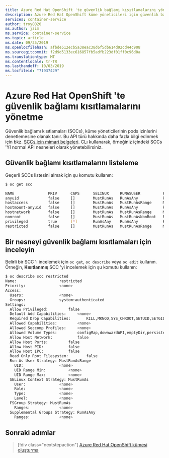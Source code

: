```yaml
---
title: Azure Red Hat OpenShift 'te güvenlik bağlamı kısıtlamalarını yönetme | Microsoft Docs
description: Azure Red Hat OpenShift küme yöneticileri için güvenlik bağlamı kısıtlamaları
services: container-service
author: troy0820
ms.author: jzim
ms.service: container-service
ms.topic: article
ms.date: 09/25/2019
ms.openlocfilehash: afbde512ecb5a38eac38d6f5db614d92cd44c908
ms.sourcegitcommit: f2d9d5133ec616857fb5adfb223df01ff0c96d0a
ms.translationtype: MT
ms.contentlocale: tr-TR
ms.lasthandoff: 10/03/2019
ms.locfileid: "71937429"
---
```

# <a name="manage-security-context-constraints-in-azure-red-hat-openshift"></a>Azure Red Hat OpenShift 'te güvenlik bağlamı kısıtlamalarını yönetme 

Güvenlik bağlamı kısıtlamaları (SCCs), küme yöneticilerinin pods izinlerini denetlemesine olanak tanır. Bu API türü hakkında daha fazla bilgi edinmek için bkz. [SCCs için mimari belgeleri](https://https://docs.openshift.com/container-platform/3.11/architecture/additional_concepts/authorization.html). CLı kullanarak, örneğiniz içindeki SCCs 'YI normal API nesneleri olarak yönetebilirsiniz.

## <a name="list-security-context-constraints"></a>Güvenlik bağlamı kısıtlamalarını listeleme

Geçerli SCCs listesini almak için şu komutu kullanın: 

```bash
$ oc get scc

NAME               PRIV      CAPS      SELINUX     RUNASUSER          FSGROUP     SUPGROUP    PRIORITY   READONLYROOTFS   VOLUMES
anyuid             false     []        MustRunAs   RunAsAny           RunAsAny    RunAsAny    10         false            [configMap downwardAPI emptyDir persistentVolumeClaim secret]
hostaccess         false     []        MustRunAs   MustRunAsRange     MustRunAs   RunAsAny    <none>     false            [configMap downwardAPI emptyDir hostPath persistentVolumeClaim secret]
hostmount-anyuid   false     []        MustRunAs   RunAsAny           RunAsAny    RunAsAny    <none>     false            [configMap downwardAPI emptyDir hostPath nfs persistentVolumeClaim secret]
hostnetwork        false     []        MustRunAs   MustRunAsRange     MustRunAs   MustRunAs   <none>     false            [configMap downwardAPI emptyDir persistentVolumeClaim secret]
nonroot            false     []        MustRunAs   MustRunAsNonRoot   RunAsAny    RunAsAny    <none>     false            [configMap downwardAPI emptyDir persistentVolumeClaim secret]
privileged         true      [*]       RunAsAny    RunAsAny           RunAsAny    RunAsAny    <none>     false            [*]
restricted         false     []        MustRunAs   MustRunAsRange     MustRunAs   RunAsAny    <none>     false            [configMap downwardAPI emptyDir persistentVolumeClaim secret]
```

## <a name="examine-an-object-for-security-context-constraints"></a>Bir nesneyi güvenlik bağlamı kısıtlamaları için inceleyin

Belirli bir SCC 'i incelemek için `oc get`, `oc describe` veya `oc edit` kullanın.  Örneğin, **Kısıtlanmış** SCC 'yi incelemek için şu komutu kullanın:
```bash
$ oc describe scc restricted
Name:                   restricted
Priority:               <none>
Access:
  Users:                <none>
  Groups:               system:authenticated
Settings:
  Allow Privileged:         false
  Default Add Capabilities:     <none>
  Required Drop Capabilities:       KILL,MKNOD,SYS_CHROOT,SETUID,SETGID
  Allowed Capabilities:         <none>
  Allowed Seccomp Profiles:     <none>
  Allowed Volume Types:         configMap,downwardAPI,emptyDir,persistentVolumeClaim,projected,secret
  Allow Host Network:           false
  Allow Host Ports:         false
  Allow Host PID:           false
  Allow Host IPC:           false
  Read Only Root Filesystem:        false
  Run As User Strategy: MustRunAsRange
    UID:                <none>
    UID Range Min:          <none>
    UID Range Max:          <none>
  SELinux Context Strategy: MustRunAs
    User:               <none>
    Role:               <none>
    Type:               <none>
    Level:              <none>
  FSGroup Strategy: MustRunAs
    Ranges:             <none>
  Supplemental Groups Strategy: RunAsAny
    Ranges:             <none>
```
## <a name="next-steps"></a>Sonraki adımlar
> [!div class="nextstepaction"]
> [Azure Red Hat OpenShift kümesi oluşturma](tutorial-create-cluster.md) 
